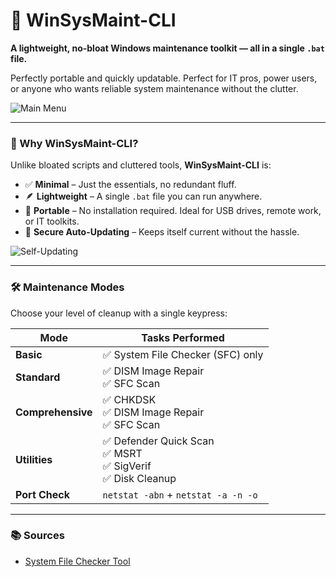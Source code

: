 # 🧰 WinSysMaint-CLI

**A lightweight, no-bloat Windows maintenance toolkit — all in a single `.bat` file.**

Perfectly portable and quickly updatable.
Perfect for IT pros, power users, or anyone who wants reliable system maintenance without the clutter.

![Main Menu](https://github.com/user-attachments/assets/5d7a8303-3644-4242-a1ed-efd615123ffc)

---

### 🔧 Why WinSysMaint-CLI?

Unlike bloated scripts and cluttered tools, **WinSysMaint-CLI** is:

- ✅ **Minimal** – Just the essentials, no redundant fluff.
- 🪶 **Lightweight** – A single `.bat` file you can run anywhere.
- 🚀 **Portable** – No installation required. Ideal for USB drives, remote work, or IT toolkits.
- 🔐 **Secure Auto-Updating** – Keeps itself current without the hassle.

![Self-Updating](https://github.com/user-attachments/assets/d41cc55c-018e-4a2e-9767-ca23a5f872b1)

---

### 🛠️ Maintenance Modes

Choose your level of cleanup with a single keypress:

| Mode             | Tasks Performed                                                                 |
|------------------|----------------------------------------------------------------------------------|
| **Basic**        | ✅ System File Checker (SFC) only                                                |
| **Standard**     | ✅ DISM Image Repair<br>✅ SFC Scan                                               |
| **Comprehensive**| ✅ CHKDSK<br>✅ DISM Image Repair<br>✅ SFC Scan                                  |
| **Utilities**    | ✅ Defender Quick Scan<br>✅ MSRT<br>✅ SigVerif<br>✅ Disk Cleanup                |
| **Port Check**   | `netstat -abn` + `netstat -a -n -o`                                              |

---

### 📚 Sources

- [System File Checker Tool](https://support.microsoft.com/en-us/topic/use-the-system-file-checker-tool-to-repair-missing-or-corrupted-system-files-79aa86cb-ca52-166a-92a3-966e85d4094e)
